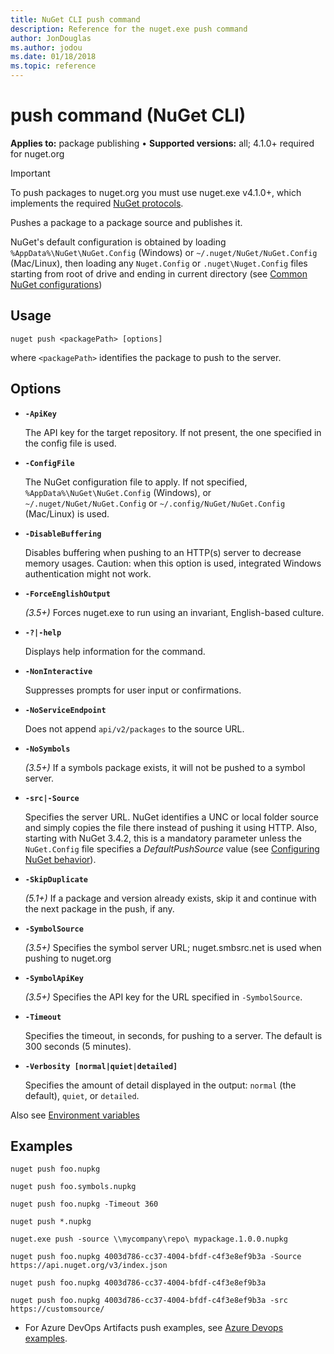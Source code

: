 ```yaml
---
title: NuGet CLI push command
description: Reference for the nuget.exe push command
author: JonDouglas
ms.author: jodou
ms.date: 01/18/2018
ms.topic: reference
---
```


# push command (NuGet CLI)

**Applies to:** package publishing &bullet; **Supported versions:** all; 4.1.0+ required for nuget.org

> [!Important]
> To push packages to nuget.org you must use nuget.exe v4.1.0+, which implements the required [NuGet protocols](../../api/nuget-protocols.md).

Pushes a package to a package source and publishes it.

NuGet's default configuration is obtained by loading `%AppData%\NuGet\NuGet.Config` (Windows) or `~/.nuget/NuGet/NuGet.Config` (Mac/Linux), then loading any `Nuget.Config` or `.nuget\Nuget.Config` files starting from root of drive and ending in current directory (see [Common NuGet configurations](../../consume-packages/configuring-nuget-behavior.md))

## Usage

```cli
nuget push <packagePath> [options]
```

where `<packagePath>` identifies the package to push to the server.

## Options

- **`-ApiKey`**

  The API key for the target repository. If not present,  the one specified in the config file is used. 

- **`-ConfigFile`**

  The NuGet configuration file to apply. If not specified, `%AppData%\NuGet\NuGet.Config` (Windows), or `~/.nuget/NuGet/NuGet.Config` or `~/.config/NuGet/NuGet.Config` (Mac/Linux) is used.

- **`-DisableBuffering`**

  Disables buffering when pushing to an HTTP(s) server to decrease memory usages. Caution: when this option is used, integrated Windows authentication might not work.

- **`-ForceEnglishOutput`**

  *(3.5+)* Forces nuget.exe to run using an invariant, English-based culture.

- **`-?|-help`**

  Displays help information for the command.

- **`-NonInteractive`**

  Suppresses prompts for user input or confirmations.

- **`-NoServiceEndpoint`**

  Does not append `api/v2/packages` to the source URL.

- **`-NoSymbols`**

  *(3.5+)* If a symbols package exists, it will not be pushed to a symbol server.

- **`-src|-Source`**

  Specifies the server URL. NuGet identifies a UNC or local folder source and simply copies the file there instead of pushing it using HTTP.  Also, starting with NuGet 3.4.2, this is a mandatory parameter unless the `NuGet.Config` file specifies a *DefaultPushSource* value (see [Configuring NuGet behavior](../../consume-packages/configuring-nuget-behavior.md)).

- **`-SkipDuplicate`**

  *(5.1+)* If a package and version already exists, skip it and continue with the next package in the push, if any.

- **`-SymbolSource`**

  *(3.5+)* Specifies the symbol server URL; nuget.smbsrc.net is used when pushing to nuget.org

- **`-SymbolApiKey`**

  *(3.5+)* Specifies the API key for the URL specified in `-SymbolSource`.

- **`-Timeout`**

  Specifies the timeout, in seconds, for pushing to a server. The default is 300 seconds (5 minutes).

- **`-Verbosity [normal|quiet|detailed]`**

  Specifies the amount of detail displayed in the output: `normal` (the default), `quiet`, or `detailed`.


Also see [Environment variables](cli-ref-environment-variables.md)

## Examples

```cli
nuget push foo.nupkg

nuget push foo.symbols.nupkg

nuget push foo.nupkg -Timeout 360

nuget push *.nupkg

nuget.exe push -source \\mycompany\repo\ mypackage.1.0.0.nupkg

nuget push foo.nupkg 4003d786-cc37-4004-bfdf-c4f3e8ef9b3a -Source https://api.nuget.org/v3/index.json

nuget push foo.nupkg 4003d786-cc37-4004-bfdf-c4f3e8ef9b3a

nuget push foo.nupkg 4003d786-cc37-4004-bfdf-c4f3e8ef9b3a -src https://customsource/

```

- For Azure DevOps Artifacts push examples, see [Azure Devops examples](https://docs.microsoft.com/en-us/azure/devops/artifacts/nuget/publish?view=azure-devops#examples).
